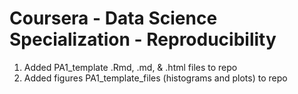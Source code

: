 # Coursera - Data Science Specialization - Reproducibility

1. Added PA1_template .Rmd, .md, & .html files to repo
2. Added figures PA1_template_files (histograms and plots) to repo
